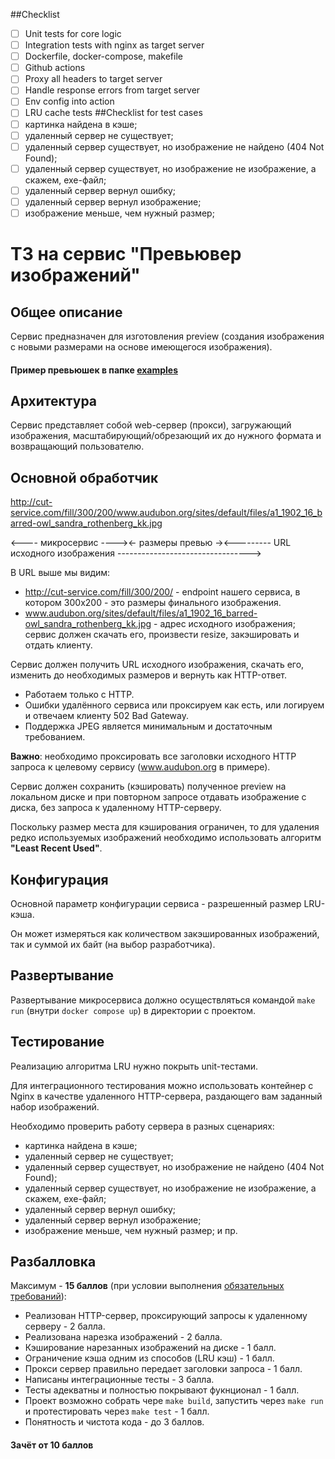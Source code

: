 ##Checklist
- [ ] Unit tests for core logic
- [ ] Integration tests with nginx as target server
- [ ] Dockerfile, docker-compose, makefile
- [ ] Github actions
- [ ] Proxy all headers to target server
- [ ] Handle response errors from target server 
- [ ] Env config into action
- [ ] LRU cache tests
##Checklist for test cases
- [ ] картинка найдена в кэше;
- [ ] удаленный сервер не существует;
- [ ] удаленный сервер существует, но изображение не найдено (404 Not Found);
- [ ] удаленный сервер существует, но изображение не изображение, а скажем, exe-файл;
- [ ] удаленный сервер вернул ошибку;
- [ ] удаленный сервер вернул изображение;
- [ ] изображение меньше, чем нужный размер;

# ТЗ на сервис "Превьювер изображений"

## Общее описание
Сервис предназначен для изготовления preview (создания изображения
с новыми размерами на основе имеющегося изображения).
#### Пример превьюшек в папке [examples](./examples/image-previewer)

## Архитектура
Сервис представляет собой web-сервер (прокси), загружающий изображения,
масштабирующий/обрезающий их до нужного формата и возвращающий пользователю.

## Основной обработчик
http://cut-service.com/fill/300/200/www.audubon.org/sites/default/files/a1_1902_16_barred-owl_sandra_rothenberg_kk.jpg

<---- микросервис ----><- размеры превью -><--------- URL исходного изображения --------------------------------->

В URL выше мы видим:
- http://cut-service.com/fill/300/200/ - endpoint нашего сервиса,
  в котором 300x200 - это размеры финального изображения.
- www.audubon.org/sites/default/files/a1_1902_16_barred-owl_sandra_rothenberg_kk.jpg -
  адрес исходного изображения; сервис должен скачать его, произвести resize, закэшировать и отдать клиенту.

Сервис должен получить URL исходного изображения, скачать его, изменить до необходимых размеров и вернуть как HTTP-ответ.

- Работаем только с HTTP.
- Ошибки удалённого сервиса или проксируем как есть, или логируем и отвечаем клиенту 502 Bad Gateway.
- Поддержка JPEG является минимальным и достаточным требованием.

**Важно**: необходимо проксировать все заголовки исходного HTTP запроса к целевому сервису (www.audubon.org в примере).

Сервис должен сохранить (кэшировать) полученное preview на локальном диске и при повторном запросе
отдавать изображение с диска, без запроса к удаленному HTTP-серверу.

Поскольку размер места для кэширования ограничен, то для удаления редко используемых изображений
необходимо использовать алгоритм **"Least Recent Used"**.

## Конфигурация
Основной параметр конфигурации сервиса - разрешенный размер LRU-кэша.

Он может измеряться как количеством закэшированных изображений, так и суммой их байт (на выбор разработчика).

## Развертывание
Развертывание микросервиса должно осуществляться командой `make run` (внутри `docker compose up`)
в директории с проектом.

## Тестирование
Реализацию алгоритма LRU нужно покрыть unit-тестами.

Для интеграционного тестирования можно использовать контейнер с Nginx в качестве удаленного HTTP-сервера,
раздающего вам заданный набор изображений.

Необходимо проверить работу сервера в разных сценариях:
* картинка найдена в кэше;
* удаленный сервер не существует;
* удаленный сервер существует, но изображение не найдено (404 Not Found);
* удаленный сервер существует, но изображение не изображение, а скажем, exe-файл;
* удаленный сервер вернул ошибку;
* удаленный сервер вернул изображение;
* изображение меньше, чем нужный размер;
  и пр.

## Разбалловка
Максимум - **15 баллов**
(при условии выполнения [обязательных требований](./README.md)):

* Реализован HTTP-сервер, проксирующий запросы к удаленному серверу - 2 балла.
* Реализована нарезка изображений - 2 балла.
* Кэширование нарезанных изображений на диске - 1 балл.
* Ограничение кэша одним из способов (LRU кэш) - 1 балл.
* Прокси сервер правильно передает заголовки запроса - 1 балл.
* Написаны интеграционные тесты - 3 балла.
* Тесты адекватны и полностью покрывают фукнционал - 1 балл.
* Проект возможно собрать чере `make build`, запустить через `make run`
  и протестировать через `make test` - 1 балл.
* Понятность и чистота кода - до 3 баллов.

#### Зачёт от 10 баллов
